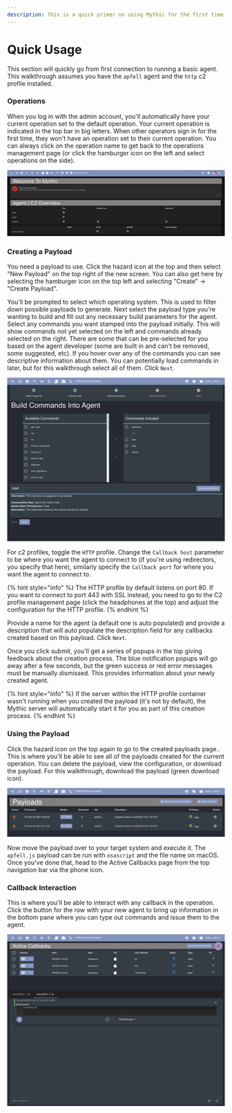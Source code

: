 ```yaml
---
description: This is a quick primer on using Mythic for the first time
---
```


# Quick Usage

This section will quickly go from first connection to running a basic agent. This walkthrough assumes you have the `apfell` agent and the `http` c2 profile installed.

### Operations

When you log in with the admin account, you'll automatically have your current operation set to the default operation. Your current operation is indicated in the top bar in big letters. When other operators sign in for the first time, they won't have an operation set to their current operation. You can always click on the operation name to get back to the operations management page (or click the hamburger icon on the left and select operations on the side).

![](<.gitbook/assets/Screenshot 2023-03-04 at 5.28.17 PM.png>)

### Creating a Payload

You need a payload to use. Click the hazard icon at the top and then select "New Payload" on the top right of the new screen. You can also get here by selecting the hamburger icon on the top left and selecting "Create" -> "Create Payload".&#x20;

You'll be prompted to select which operating system. This is used to filter down possible payloads to generate. Next select the payload type you're wanting to build and fill out any necessary build parameters for the agent. Select any commands you want stamped into the payload initially. This will show commands not yet selected on the left and commands already selected on the right. There are some that can be pre-selected for you based on the agent developer (some are built in and can't be removed, some suggested, etc). If you hover over any of the commands you can see descriptive information about them. You can potentially load commands in later, but for this walkthrough select all of them. Click `Next`.

![](<.gitbook/assets/Screen Shot 2021-12-02 at 3.19.58 PM.png>)

For c2 profiles, toggle the `HTTP` profile. Change the `Callback host` parameter to be where you want the agent to connect to (if you're using redirectors, you specify that here), similarly specify the `Callback port` for where you want the agent to connect to.

{% hint style="info" %}
The HTTP profile by default listens on port 80. If you want to connect to port 443 with SSL instead, you need to go to the C2 profile management page (click the headphones at the top) and adjust the configuration for the HTTP profile.
{% endhint %}

Provide a name for the agent (a default one is auto populated) and provide a description that will auto populate the description field for any callbacks created based on this payload. Click `Next`.

Once you click submit, you'll get a series of popups in the top giving feedback about the creation process. The blue notification popups will go away after a few seconds, but the green success or red error messages must be manually dismissed. This provides information about your newly created agent.

{% hint style="info" %}
If the server within the HTTP profile container wasn't running when you created the payload (it's not by default), the Mythic server will automatically start it for you as part of this creation process.
{% endhint %}

### Using the Payload

Click the hazard icon on the top again to go to the created payloads page.. This is where you'll be able to see all of the payloads created for the current operation. You can delete the payload, view the configuration, or download the payload. For this walkthrough, download the payload (green download icon).

![](<.gitbook/assets/Screen Shot 2021-12-02 at 3.22.52 PM.png>)

Now move the payload over to your target system and execute it. The `apfell.js` payload can be run with `osascript` and the file name on macOS. Once you've done that, head to the Active Callbacks page from the top navigation bar via the phone icon.

### Callback Interaction

This is where you'll be able to interact with any callback in the operation. Click the button for the row with your new agent to bring up information in the bottom pane where you can type out commands and issue them to the agent.

![](<.gitbook/assets/Screen Shot 2021-12-02 at 3.24.35 PM.png>)
